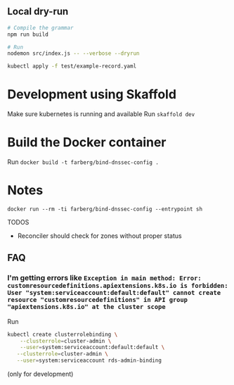 ## Local dry-run

```bash
# Compile the grammar
npm run build

# Run
nodemon src/index.js -- --verbose --dryrun

kubectl apply -f test/example-record.yaml
```

# Development using Skaffold

Make sure kubernetes is running and available
Run `skaffold dev`


# Build the Docker container

Run `docker build -t farberg/bind-dnssec-config .`

# Notes

`docker run --rm -ti farberg/bind-dnssec-config --entrypoint sh`

TODOS
- Reconciler should check for zones without proper status

## FAQ

### I'm getting errors like `Exception in main method: Error: customresourcedefinitions.apiextensions.k8s.io is forbidden: User "system:serviceaccount:default:default" cannot create resource "customresourcedefinitions" in API group "apiextensions.k8s.io" at the cluster scope`

Run

```bash
kubectl create clusterrolebinding \
	--clusterrole=cluster-admin \
  	--user=system:serviceaccount:default:default \
   --clusterrole=cluster-admin \
   --user=system:serviceaccount rds-admin-binding
```

(only for development)
